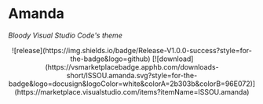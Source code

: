 # Amanda
*Bloody Visual Studio Code's theme*

<div align="center">
  ![release](https://img.shields.io/badge/Release-V1.0.0-success?style=for-the-badge&logo=github)    [![download](https://vsmarketplacebadge.apphb.com/downloads-short/ISSOU.amanda.svg?style=for-the-badge&logo=docusign&logoColor=white&colorA=2b303b&colorB=96E072)](https://marketplace.visualstudio.com/items?itemName=ISSOU.amanda)
<div/>
